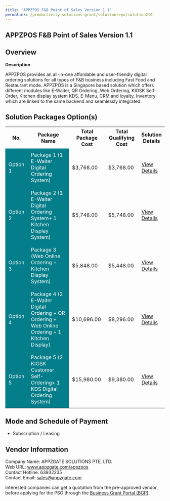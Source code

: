 ```yaml
---
title: 'APPZPOS F&B Point of Sales Version 1.1'
permalink: /productivity-solutions-grant/solutionrepo/solution219
---
```


## APPZPOS F&B Point of Sales Version 1.1

## Overview

**Description**

APPZPOS provides an all-in-one affordable and user-friendly digital ordering solutions for all types of F&B business including Fast Food and Restaurant mode. APPZPOS is a Singapore based solution which offers different modules like E-Waiter, QR Ordering, Web Ordering, KIOSK Self-Order, Kitchen display system KDS, E-Menu, CRM and loyalty, Inventory which are linked to the same backend and seamlessly integrated.

## Solution Packages Option(s)

<table>
<tr>
<th><b>No.</b></th>
<th><b>Package Name</b></th>
<th><b>Total Package Cost</b></th>
<th><b>Total Qualifying Cost</b></th>
<th><b>Solution Details</b></th>
</tr>
<tr>
<td style='padding: 10px; background-color: #037E8A; color: #FFFFFF;'>Option 1</td>
<td style='padding: 10px; background-color: #037E8A; color: #FFFFFF;'>Package 1 (1 E-Waiter Digital Ordering System)</td>
<td style='padding: 10px;'>$3,768.00</td>
<td style='padding: 10px;'>$3,768.00</td>
<td style='padding: 10px;'><a href='/images/psg/APPZGATE_SOLUTIONS_APPZPOS_Desensitised_Annex_3_Part_1.pdf' target='_blank'>View Details</a></td>
</tr>
<tr>
<td style='padding: 10px; background-color: #037E8A; color: #FFFFFF;'>Option 2</td>
<td style='padding: 10px; background-color: #037E8A; color: #FFFFFF;'>Package 2 (1 E-Waiter Digital Ordering System+ 1 Kitchen Display System)</td>
<td style='padding: 10px;'>$5,748.00</td>
<td style='padding: 10px;'>$5,748.00</td>
<td style='padding: 10px;'><a href='/images/psg/APPZGATE_SOLUTIONS_APPZPOS_Desensitised_Annex_3_Part_2.pdf' target='_blank'>View Details</a></td>
</tr>
<tr>
<td style='padding: 10px; background-color: #037E8A; color: #FFFFFF;'>Option 3</td>
<td style='padding: 10px; background-color: #037E8A; color: #FFFFFF;'>Package 3 (Web Online Ordering + Kitchen Display System)</td>
<td style='padding: 10px;'>$5,848.00</td>
<td style='padding: 10px;'>$5,448.00</td>
<td style='padding: 10px;'><a href='/images/psg/APPZGATE_SOLUTIONS_APPZPOS_Desensitised_Annex_3_Part_3.pdf' target='_blank'>View Details</a></td>
</tr>
<tr>
<td style='padding: 10px; background-color: #037E8A; color: #FFFFFF;'>Option 4</td>
<td style='padding: 10px; background-color: #037E8A; color: #FFFFFF;'>Package 4 (2 E-Waiter Digital Ordering + QR Ordering + Web Online Ordering + 1 Kitchen Display)</td>
<td style='padding: 10px;'>$10,696.00</td>
<td style='padding: 10px;'>$8,296.00</td>
<td style='padding: 10px;'><a href='/images/psg/APPZGATE_SOLUTIONS_APPZPOS_Desensitised_Annex_3_Part_4.pdf' target='_blank'>View Details</a></td>
</tr>
<tr>
<td style='padding: 10px; background-color: #037E8A; color: #FFFFFF;'>Option 5</td>
<td style='padding: 10px; background-color: #037E8A; color: #FFFFFF;'>Package 5 (2 KIOSK Customer Self-Ordering+ 1 KDS Digital Ordering System)</td>
<td style='padding: 10px;'>$15,980.00</td>
<td style='padding: 10px;'>$9,380.00</td>
<td style='padding: 10px;'><a href='/images/psg/APPZGATE_SOLUTIONS_APPZPOS_Desensitised_Annex_3_Part_5.pdf' target='_blank'>View Details</a></td>
</tr>
</table>

## Mode and Schedule of Payment

 - Subscription / Leasing

## Vendor Information

 Company Name: APPZGATE SOLUTIONS PTE. LTD.<br>Web URL: www.appzgate.com/appzpos <br>Contact Hotline: 63932235 <br>Contact Email: sales@appzgate.com <br>

Interested companies can get a quotation from the pre-approved vendor, before applying for the PSG through the <a href='https://www.businessgrants.gov.sg/' target='_blank' rel='noopener'>Business Grant Portal (BGP)</a>.

<script src="/jquery/resize-tables.js"></script>
